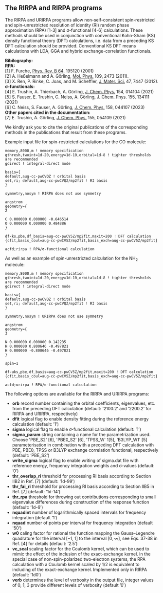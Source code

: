 ## The RIRPA and RIRPA programs
The RIRPA and URIRPA programs allow non-self-consistent spin-restricted and spin-unrestricted resolution of identity (RI) random phase approximation (RPA) [1-3] and σ-functional [4-6] calculations. These methods should be used in conjunction with conventional Kohn-Sham (KS) density functional theory (DFT) calculations, i.e. data from a preceding KS DFT calculation should be provided. Conventional KS DFT means calculations with LDA, GGA and hybrid exchange-correlation functionals.

**Bibilography:**  
**RPA:**  
[1] F. Furche, [Phys. Rev. B 64](https://journals.aps.org/prb/abstract/10.1103/PhysRevB.64.195120), 195120 (2001)  
[2] A. Heßelmann and A. Görling, [Mol. Phys.](https://www.tandfonline.com/doi/abs/10.1080/00268976.2011.614282) 109, 2473 (2011).  
[3] X. Ren, P. Rinke, C. Joas, and M. Scheffler, [J. Mater. Sci.](https://link.springer.com/article/10.1007/s10853-012-6570-4) 47, 7447 (2012).  
**σ-functionals:**  
[4] E. Trushin, A. Thierbach, A. Görling, [J. Chem. Phys.](https://aip.scitation.org/doi/full/10.1063/5.0026849) 154, 014104 (2021)  
[5] S. Fauser, E. Trushin, C. Neiss, A. Görling, [J. Chem. Phys.](https://aip.scitation.org/doi/abs/10.1063/5.0059641) 155, 134111 (2021)  
[6] C. Neiss, S. Fauser, A. Görling, [J. Chem. Phys.](https://aip.scitation.org/doi/full/10.1063/5.0129524) 158, 044107 (2023)  
**Other papers cited in the documentation:**  
[7] E. Trushin, A. Görling, [J. Chem. Phys.](https://aip.scitation.org/doi/full/10.1063/5.0056431) 155, 054109 (2021)

We kindly ask you to cite the original publications of the corresponding methods in the publications that result from these programs.

Example input file for spin-restricted calculations for the CO molecule:
```
memory,8000,m ! memory specification
gthresh,twoint=1d-20,energy=1d-10,orbital=1d-8 ! tighter thresholds are recommended
gdirect ! integral-direct mode

basis={
default,aug-cc-pwCVQZ ! orbital basis
set,ri; default,aug-cc-pwCVQZ/mp2fit ! RI basis
}

symmetry,nosym ! RIRPA does not use symmetry

angstrom
geometry={
2

C 0.000000 0.000000 -0.646514
O 0.000000 0.000000 0.484886
}

df-ks,pbe,df_basis=aug-cc-pwCV5Z/mp2fit,maxit=200 ! DFT calculation
{cfit,basis_coul=aug-cc-pwCV5Z/mp2fit,basis_exch=aug-cc-pwCV5Z/mp2fit}

acfd;rirpa ! RPA/σ-functional calculation
```
As well as an example of spin-unrestricted calculation for the NH<sub>2</sub> molecule:
```
memory,8000,m ! memory specification
gthresh,twoint=1d-20,energy=1d-10,orbital=1d-8 ! tighter thresholds are recommended
gdirect ! integral-direct mode

basis={
default,aug-cc-pwCVQZ ! orbital basis
set,ri; default,aug-cc-pwCVQZ/mp2fit ! RI basis
}

symmetry,nosym ! URIRPA does not use symmetry

angstrom
geometry={
3

N 0.000000 0.000000 0.142235
H 0.000000 0.800646 -0.497821
H 0.000000 -0.800646 -0.497821
}

spin=1

df-uks,pbe,df_basis=aug-cc-pwCV5Z/mp2fit,maxit=200 ! DFT calculation
{cfit,basis_coul=aug-cc-pwCV5Z/mp2fit,basis_exch=aug-cc-pwCV5Z/mp2fit}
 
acfd;urirpa ! RPA/σ-functional calculation
```
The following options are available for the RIRPA and URIRPA programs:
* **orb** record number containing the orbital coefficients, eigenvalues, etc. from the preceding DFT calculation (default: ‘2100.2’ and ‘2200.2’ for RIRPA and URIRPA, respectively)
* **dfit** logical flag to enable density fitting during the reference energy calculation (default: ’1’)
* **sigma** logical flag to enable σ-functional calculation (default: ’1’)
* **sigma_param** string containing a name for the parametrization used. Choose 'PBE_S2' [6], 'PBE0_S2' [6], 'TPSS_W' 1[5], 'B3LYP_W1' [5] parameterisation in combination with a preceding DFT calculation with PBE, PBE0, TPSS or B3LYP exchange correlation functional, respectively (default: ‘PBE_S2’)
* **write_sigma** logical flag to enable writing of sigma.dat file with reference energy, frequency integration weights and σ-values (default: ’0’)
* **thr_overlap_ri** threshold for processing RI basis according to Section IIB2 in Ref. [7] (default: ‘1d-99’)
* **thr_fai_ri** threshold for processing RI basis according to Section IIB5 in Ref. [7] (default: ‘1d-14’)
* **thr_rpa** threshold for throwing out contributions corresponding to small eigenvalue differences during construction of the response function (default: ‘1d-6’)
* **nquadint** number of logarithmically spaced intervals for frequency integration (default ‘1’)
* **nquad** number of points per interval for frequency integration (default '50')
* **w0** caling factor for rational the function mapping the Gauss–Legendre quadrature for the interval [−1, 1] to the interval [0, ∞], see Eqs. 37-38 in Ref. [4] for details (default: ‘2.5’)
* **vc_scal** scaling factor for the Coulomb kernel, which can be used to mimic the effect of the inclusion of the exact-exchange kernel. In the special case of non-spin-polarized two-electron systems, the RPA calculation with a Coulomb kernel scaled by 1/2 is equivalent to including of the exact-exchange kernel. Implemented only in RIRPA (default: ‘1d0’)
* **verb** determines the level of verbosity in the output file, integer values of 0, 1, 3 provide different levels of verbosity (default ’0’)